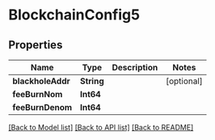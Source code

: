 # BlockchainConfig5

## Properties
Name | Type | Description | Notes
------------ | ------------- | ------------- | -------------
**blackholeAddr** | **String** |  | [optional] 
**feeBurnNom** | **Int64** |  | 
**feeBurnDenom** | **Int64** |  | 

[[Back to Model list]](../README.md#documentation-for-models) [[Back to API list]](../README.md#documentation-for-api-endpoints) [[Back to README]](../README.md)


